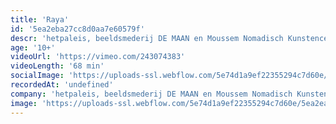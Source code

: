 ```yaml
---
title: 'Raya'
id: '5ea2eba27cc8d0aa7e60579f'
descr: 'hetpaleis, beeldsmederij DE MAAN en Moussem Nomadisch Kunstencentrum'
age: '10+'
videoUrl: 'https://vimeo.com/243074383'
videoLength: '68 min'
socialImage: 'https://uploads-ssl.webflow.com/5e74d1a9ef22355294c7d60e/5ea2ea743c914d7bb64495e8_Raya.jpg'
recordedAt: 'undefined'
company: 'hetpaleis, beeldsmederij DE MAAN en Moussem Nomadisch Kunstencentrum'
image: 'https://uploads-ssl.webflow.com/5e74d1a9ef22355294c7d60e/5ea2ea743c914d7bb64495e8_Raya.jpg'
---
```


